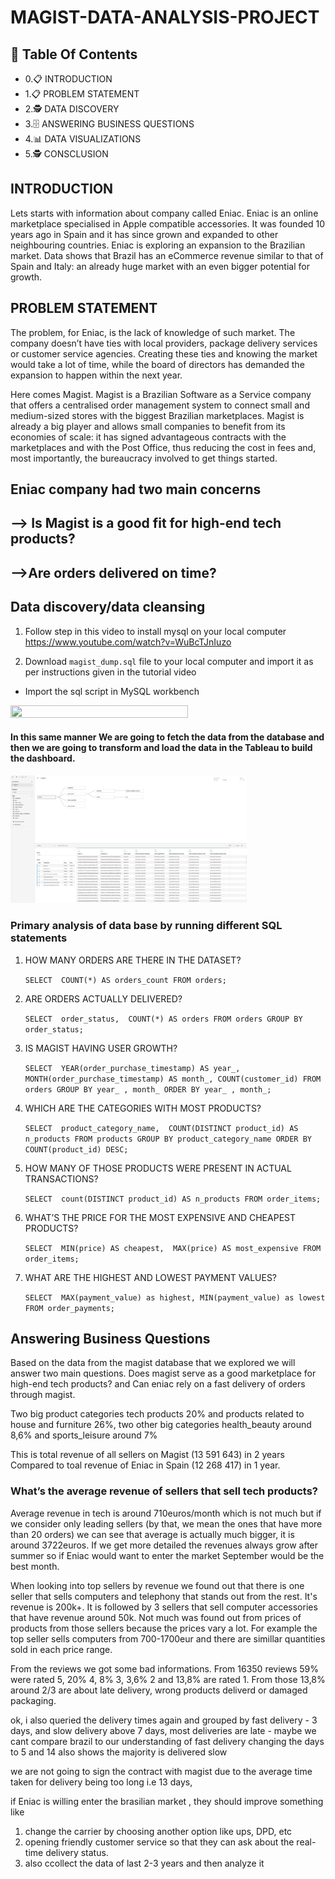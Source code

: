 # MAGIST-DATA-ANALYSIS-PROJECT

## 📕  Table Of Contents

* 0.📋 INTRODUCTION
* 1.📋 PROBLEM STATEMENT 
* 2.🕵 DATA DISCOVERY
* 3.🗄 ANSWERING BUSINESS QUESTIONS
* 4.📊 DATA VISUALIZATIONS
* 5.🕵 CONSCLUSION


## INTRODUCTION

Lets starts with information about company called Eniac. Eniac is an online marketplace specialised in Apple compatible accessories. It was founded 10 years ago in Spain and it has since grown and expanded to other neighbouring countries. Eniac is exploring an expansion to the Brazilian market. Data shows that Brazil has an eCommerce revenue similar to that of Spain and Italy: an already huge market with an even bigger potential for growth.



## PROBLEM STATEMENT
The problem, for Eniac, is the lack of knowledge of such market. The company doesn’t have ties with local providers, package delivery services or customer service agencies. Creating these ties and knowing the market would take a lot of time, while the board of directors has demanded the expansion to happen within the next year.

Here comes Magist. Magist is a Brazilian Software as a Service company that offers a centralised order management system to connect small and medium-sized stores with the biggest Brazilian marketplaces. Magist is already a big player and allows small companies to benefit from its economies of scale: it has signed advantageous contracts with the marketplaces and with the Post Office, thus reducing the cost in fees and, most importantly, the bureaucracy involved to get things started. 
 
## Eniac company had two main concerns


##   --> Is Magist is a good fit for high-end tech products?
##  -->Are orders delivered on time?


## Data discovery/data cleansing


1. Follow step in this video to install mysql on your local computer
https://www.youtube.com/watch?v=WuBcTJnIuzo

2. Download `magist_dump.sql` file to your local computer and import it as per instructions given in the tutorial video

* Import the sql script in MySQL workbench 

<img src="import_sql.png" width=75% height=75%>

#### In this same manner We are going to fetch the data from the database and then we are going to transform and load the data in the Tableau to build the dashboard.

<img src="https://github.com/Loveless1234/Magist_Analysis/blob/main/resources/images/img_schema.png" width=75% height=75%>



### Primary analysis of data base by running different SQL statements

1. HOW MANY ORDERS ARE THERE IN THE DATASET?

    `SELECT 
    COUNT(*) AS orders_count
FROM
    orders;`

2.  ARE ORDERS ACTUALLY DELIVERED?

    `SELECT 
    order_status, 
    COUNT(*) AS orders
FROM
    orders
GROUP BY order_status;`

3. IS MAGIST HAVING USER GROWTH?
 
    `SELECT 
    YEAR(order_purchase_timestamp) AS year_,
    MONTH(order_purchase_timestamp) AS month_,
    COUNT(customer_id)
FROM
    orders
GROUP BY year_ , month_
ORDER BY year_ , month_;`

4.  WHICH ARE THE CATEGORIES WITH MOST PRODUCTS?

    `SELECT 
    product_category_name, 
    COUNT(DISTINCT product_id) AS n_products
FROM
    products
GROUP BY product_category_name
ORDER BY COUNT(product_id) DESC;`

5.  HOW MANY OF THOSE PRODUCTS WERE PRESENT IN ACTUAL TRANSACTIONS?

    `SELECT 
	count(DISTINCT product_id) AS n_products
FROM
	order_items;`

6.  WHAT’S THE PRICE FOR THE MOST EXPENSIVE AND CHEAPEST PRODUCTS?

    `SELECT 
    MIN(price) AS cheapest, 
    MAX(price) AS most_expensive
FROM 
	order_items;`

7. WHAT ARE THE HIGHEST AND LOWEST PAYMENT VALUES?

    `SELECT 
	MAX(payment_value) as highest,
    MIN(payment_value) as lowest
FROM
	order_payments;`

## Answering Business Questions



Based on the data from the magist database that we explored we will answer two main questions. Does magist serve as a good marketplace for high-end tech products? and Can eniac rely on a fast delivery of orders through magist.

Two big product categories tech products 20% and products related to house and furniture 26%, two other big categories health_beauty around 8,6% and sports_leisure around 7%

This is total revenue of all sellers on Magist (13 591 643) in 2 years
Compared to toal revenue of Eniac in Spain (12 268 417) in 1 year.


### What’s the average revenue of sellers that sell tech products? 
Average revenue in tech is around 710euros/month which is not much but if we consider only leading sellers (by that, we mean the ones that have more than 20 orders) we can see that average is actually much bigger, it is around 3722euros. If we get more detailed the revenues always grow after summer so if Eniac would want to enter the market September  would be the best month.

When looking into top sellers by revenue we found out that there is one seller that sells computers and telephony that stands out from the rest. It's revenue is 200k+. It is followed by 3 sellers that sell computer accessories that have revenue around 50k. Not much was found out from prices of products from those sellers because the prices vary a lot. For example the top seller sells computers from 700-1700eur and there are simillar quantities sold in each price range.

From the reviews we got some bad informations. From 16350 reviews 59% were rated 5, 20% 4, 8% 3, 3,6% 2 and 13,8% are rated 1. From those 13,8% around 2/3 are about late delivery, wrong products deliverd or damaged packaging.

ok, i also queried the delivery times again and grouped by fast delivery - 3 days, and slow delivery above 7 days, most deliveries are late - maybe we cant compare brazil to our understanding of fast delivery
changing the days to 5 and 14 also shows the majority is delivered slow


    
we are not going to sign the contract with magist due to the average time taken for delivery being too long i.e 13 days,   


 if Eniac is willing enter the brasilian market , they should improve something like   
 
 1. change the carrier by choosing another option like ups, DPD, etc 
 2. opening friendly customer service so that they can ask about the real-time delivery status.
 3. also ccollect the data of last 2-3 years and then analyze it
